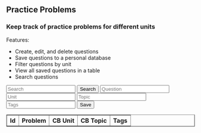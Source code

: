 <head>
	<script src="https://ajax.googleapis.com/ajax/libs/jquery/3.6.1/jquery.min.js"></script>
</head>

## Practice Problems

<h3>Keep track of practice problems for different units</h3>

Features:
- Create, edit, and delete questions
- Save questions to a personal database
- Filter questions by unit
- View all saved questions in a table
- Search questions

<!-- Create inputs for search and question -->

<input id="search" placeholder="Search">
<button onclick="search()">Search</button>

<input id="question" placeholder="Question">
<input id="unit" placeholder="Unit">
<input id="topic" placeholder="Topic">
<input id="tags" placeholder="Tags">
<button onclick="addProblem()">Save</button>


<!-- Create table to display question posts -->

<table id="practiceTable" border="1" style="border-collapse: collapse;">
		<tr>
				<th>Id</th>
				<th>Problem</th>
				<th>CB Unit</th>
				<th>CB Topic</th>
				<th>Tags</th>
		</tr>
</table>

<script>
  problems();
  function problems() {
  	const options = {
                method: 'GET', // *GET, POST, PUT, DELETE, etc.
                // mode: 'cors', // no-cors, *cors, same-origin
                cache: 'default', // *default, no-cache, reload, force-cache, only-if-cached
                // credentials: 'same-origin', // include, same-origin, omit
                headers: {
                'Content-Type': 'application/json'
                // 'Content-Type': 'application/x-www-form-urlencoded',
                },
            };
    const url = "https://hetvitrivedi.tk/api/problems/";
    fetch(url, options)
      .then(res => res.json())
      .then(data => {
        console.log(data);
        console.log(typeof data);
        console.log(JSON.stringify(data));

		for (let i = 0; i < data.length; i++) {
			addTableRow(data[i].problem, data[i].unit, data[i].topic, data[i].tags);
		}
      });
  }

  function addProblem() {
	var problemData = {};
	problemData.problem = document.getElementById("question").value;
	problemData.Unit = document.getElementById("unit").value;
	problemData.Topic = document.getElementById("topic").value;
	problemData.Tags = document.getElementById("tags").value;

	const postOptions = {
                method: 'POST', // *GET, POST, PUT, DELETE, etc.
                // mode: 'cors', // no-cors, *cors, same-origin
                cache: 'default', // *default, no-cache, reload, force-cache, only-if-cached
                // credentials: 'same-origin', // include, same-origin, omit
                headers: {
                'Content-Type': 'application/json'
                // 'Content-Type': 'application/x-www-form-urlencoded',
                },
				body: JSON.stringify(problemData)
            };
	var url = "https://hetvitrivedi.tk/api/problems/add";
	// fetch the API
	fetch(url, postOptions)
	// response is a RESTful "promise" on any successful fetch
	.then(response => {
	// check for response errors
	if (response.status !== 200) {
		error("PUT API response failure: " + response.status)
		return;  // api failure
	}
	// valid response will have JSON data
	response.json().then(data => {
		console.log(data);
		addTableRow(data.problem, data.unit, data.topic, data.tags);
	})
	})
	// catch fetch errors (ie Nginx ACCESS to server blocked)
	.catch(err => {
	console.log(err + " ");
	});
  }

  function search() {
	removeTableRows();
  	const options = {
                method: 'GET', // *GET, POST, PUT, DELETE, etc.
                // mode: 'cors', // no-cors, *cors, same-origin
                cache: 'default', // *default, no-cache, reload, force-cache, only-if-cached
                // credentials: 'same-origin', // include, same-origin, omit
                headers: {
                'Content-Type': 'application/json'
                // 'Content-Type': 'application/x-www-form-urlencoded',
                },
            };
	var searchData = new URLSearchParams();
	searchData.append(`term`, document.getElementById("search").value);
	var url = "https://hetvitrivedi.tk/api/problems/search";
	url += "?term=" + document.getElementById("search").value;
	// fetch the API
	fetch(url, options)
	// response is a RESTful "promise" on any successful fetch
	.then(response => {
	// check for response errors
	if (response.status !== 200) {
		error("PUT API response failure: " + response.status)
		return;  // api failure
	}
	// valid response will have JSON data
	response.json().then(data => {
		console.log(data);
		for(let i=0; i<data.length; i++){
			addTableRow(data[i].problem, data[i].unit, data[i].topic, data[i].tags);
		}
	})
	})
	// catch fetch errors (ie Nginx ACCESS to server blocked)
	.catch(err => {
	console.log(err + " ");
	});
  }

  function addTableRow(question, unit, topic, tags) {
	let tableRow = document.createElement("tr");
	let idCell = document.createElement("td");
	tableRow.appendChild(idCell);
	let problemCell = document.createElement("td");
	problemCell.innerText = question;
	tableRow.appendChild(problemCell);
	let unitCell = document.createElement("td");
	unitCell.innerText = unit;
	tableRow.appendChild(unitCell);
	let topicCell = document.createElement("td");
	topicCell.innerText = topic;
	tableRow.appendChild(topicCell);
	let tagsCell = document.createElement("td");
	tagsCell.innerText = tags;
	tableRow.appendChild(tagsCell);

	document.getElementById("practiceTable").appendChild(tableRow);
  }

  function removeTableRows() {
	let numRows = document.getElementById("practiceTable").rows.length;
	for (let i = numRows-1; i > 0; i--) {
		document.getElementById("practiceTable").removeChild(document.getElementById("practiceTable").rows[i]);
	}
  }

</script>